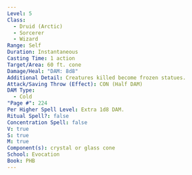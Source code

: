 ```yaml
---
Level: 5
Class:
  - Druid (Arctic)
  - Sorcerer
  - Wizard
Range: Self
Duration: Instantaneous
Casting Time: 1 action
Target/Area: 60 ft. cone
Damage/Heal: "DAM: 8d8"
Additional Detail: Creatures killed become frozen statues.
Attack/Saving Throw (Effect): CON (Half DAM)
DAM Type:
  - Cold
"Page #": 224
Per Higher Spell Level: Extra 1d8 DAM.
Ritual Spell?: false
Concentration Spell: false
V: true
S: true
M: true
Component(s): crystal or glass cone
School: Evocation
Book: PHB
---
```

